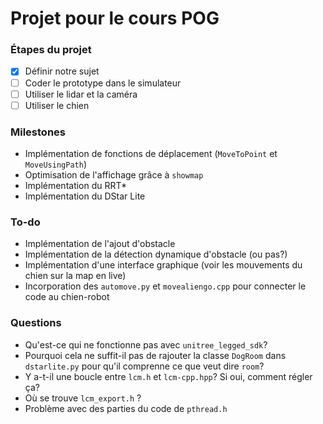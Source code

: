 # Projet pour le cours POG

### Étapes du projet

- [x] Définir notre sujet
- [ ] Coder le prototype dans le simulateur
- [ ] Utiliser le lidar et la caméra
- [ ] Utiliser le chien

### Milestones
- Implémentation de fonctions de déplacement (`MoveToPoint` et `MoveUsingPath`)
- Optimisation de l'affichage grâce à `showmap`
- Implémentation du RRT*
- Implémentation du DStar Lite

### To-do 
- Implémentation de l'ajout d'obstacle
- Implémentation de la détection dynamique d'obstacle (ou pas?)
- Implémentation d'une interface graphique (voir les mouvements du chien sur la map en live)
- Incorporation des `automove.py` et `movealiengo.cpp` pour connecter le code au chien-robot 

### Questions
- Qu'est-ce qui ne fonctionne pas avec `unitree_legged_sdk`?
- Pourquoi cela ne suffit-il pas de rajouter la classe `DogRoom` dans `dstarlite.py` pour qu'il comprenne ce que veut dire `room`? 
- Y a-t-il une boucle entre `lcm.h` et `lcm-cpp.hpp`? Si oui, comment régler ça? 
- Où se trouve `lcm_export.h` ? 
- Problème avec des parties du code de `pthread.h` 